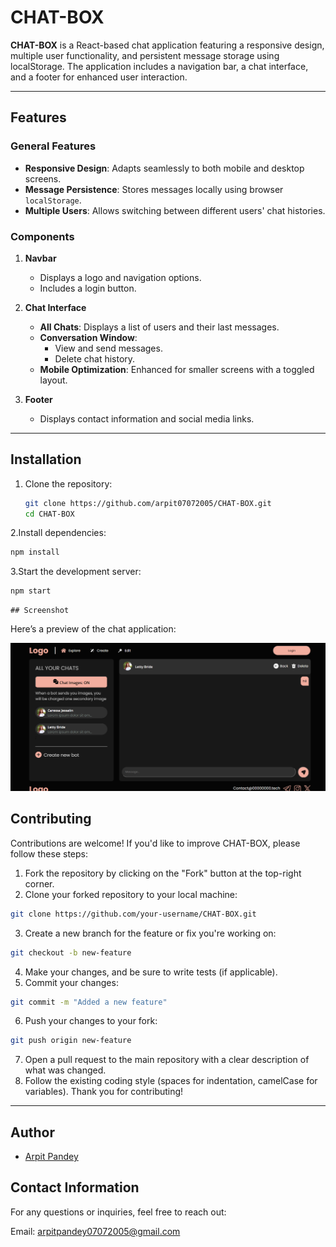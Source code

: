 
# CHAT-BOX

**CHAT-BOX** is a React-based chat application featuring a responsive design, multiple user functionality, and persistent message storage using localStorage. The application includes a navigation bar, a chat interface, and a footer for enhanced user interaction.

---

## Features

### General Features
- **Responsive Design**: Adapts seamlessly to both mobile and desktop screens.
- **Message Persistence**: Stores messages locally using browser `localStorage`.
- **Multiple Users**: Allows switching between different users' chat histories.

### Components
1. **Navbar**
   - Displays a logo and navigation options.
   - Includes a login button.
   
2. **Chat Interface**
   - **All Chats**: Displays a list of users and their last messages.
   - **Conversation Window**:
     - View and send messages.
     - Delete chat history.
   - **Mobile Optimization**: Enhanced for smaller screens with a toggled layout.

3. **Footer**
   - Displays contact information and social media links.

---

## Installation

1. Clone the repository:
   ```bash
   git clone https://github.com/arpit07072005/CHAT-BOX.git
   cd CHAT-BOX
   ```
2.Install dependencies:
   ```bash
   npm install
   ```
 3.Start the development server:
 ```bash
 npm start
```
    ## Screenshot

Here’s a preview of the chat application:

![Chat App Screenshot](https://raw.githubusercontent.com/arpit07072005/CHAT-BOX/main/Screenshot%202025-01-08%20193959.png)



## Contributing

Contributions are welcome! If you'd like to improve CHAT-BOX, please follow these steps:

1. Fork the repository by clicking on the "Fork" button at the top-right corner.
2. Clone your forked repository to your local machine:
```bash
git clone https://github.com/your-username/CHAT-BOX.git
```
3. Create a new branch for the feature or fix you're working on:
```bash
git checkout -b new-feature
```
4. Make your changes, and be sure to write tests (if applicable).
5. Commit your changes:
```bash
git commit -m "Added a new feature"
```
6. Push your changes to your fork:
```bash
git push origin new-feature
```
7. Open a pull request to the main repository with a clear description of what was changed.
8. Follow the existing coding style (spaces for indentation, camelCase for variables).
Thank you for contributing!
---


## Author

- [Arpit Pandey](https://github.com/arpit07072005)

## Contact Information
For any questions or inquiries, feel free to reach out:

Email: arpitpandey07072005@gmail.com